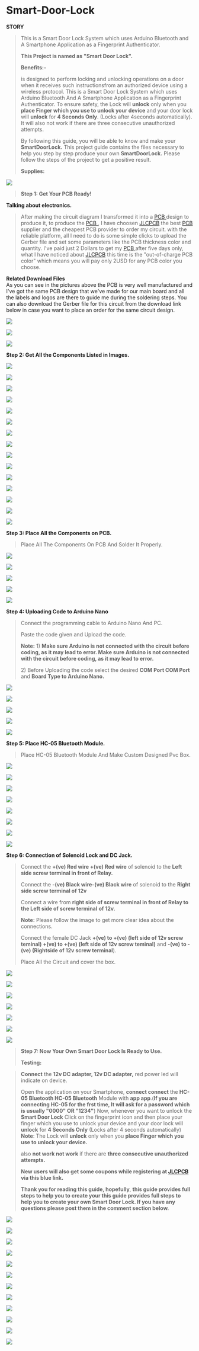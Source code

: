 # Smart-Door-Lock
**STORY**
> This is a Smart Door Lock System which uses Arduino Bluetooth and A
> Smartphone Application as a Fingerprint Authenticator.
>
> **This Project is named as "Smart Door Lock".**
>
> **Benefits:-**
>
> is designed to perform locking and unlocking operations on a door when
> it receives such instructionsfrom an authorized device using a
> wireless protocol. This is a Smart Door Lock System which uses Arduino
> Bluetooth And A Smartphone Application as a Fingerprint Authenticator.
> To ensure safety, the Lock will **unlock** only when you
> **place Finger which you use to unlock your device** and your door
> lock will **unlock** for **4 Seconds Only**.
> (Locks after 4seconds automatically). It will also not work if there
> are three consecutive unauthorized attempts.
>
> By following this guide, you will be able to know and make your **SmartDoorLock.**
> This project guide contains the files necessary to help you step by step produce your own **SmartDoorLock.** Please follow the steps of the project to get a positive result.
>
> **Supplies:**
>


![](vertopal_98b9df2920154e32959ccf701ec5066b/media/image4.png)

> **Step 1: Get Your PCB Ready!**

**Talking about electronics.**



> After making the circuit diagram I transformed it into a [PCB](https://jlcpcb.com/IYB)[ ](https://jlcpcb.com/IYB) design to
> produce it, to produce the [PCB](https://jlcpcb.com/IYB)[ ](https://jlcpcb.com/IYB), I have choosen [JLCPCB](https://jlcpcb.com/IYB) the best [PCB](https://jlcpcb.com/IYB)[ ](https://jlcpcb.com/IYB) supplier
> and the cheapest PCB provider to order my circuit. with
> the reliable platform, all I need to do is some simple clicks to upload
> the Gerber file and set some parameters like the PCB thickness color
> and quantity. I've paid just 2 Dollars to get my [PCB](https://jlcpcb.com/IYB)[ ](https://jlcpcb.com/IYB) after five days
> only, what I have noticed about [JLCPCB](https://jlcpcb.com/IYB) this time is the "out-of-charge PCB
> color" which means you will pay only 2USD for any PCB color you
> choose.

**Related Download Files**\
As you can see in the pictures above the PCB is very well manufactured
and I've got the same PCB design that we've made for our main board and
all the labels and logos are there to guide me during the soldering
steps. You can also download the Gerber file for this circuit from the
download link below in case you want to place an order for the same
circuit design.


![](vertopal_98b9df2920154e32959ccf701ec5066b/media/image7.png)

![](vertopal_98b9df2920154e32959ccf701ec5066b/media/image8.png)

![](vertopal_98b9df2920154e32959ccf701ec5066b/media/image9.png)

**Step 2: Get All the Components Listed in Images.**

![](vertopal_98b9df2920154e32959ccf701ec5066b/media/image10.png)

![](vertopal_98b9df2920154e32959ccf701ec5066b/media/image11.png)

![](vertopal_98b9df2920154e32959ccf701ec5066b/media/image12.png)

![](vertopal_98b9df2920154e32959ccf701ec5066b/media/image13.png)

![](vertopal_98b9df2920154e32959ccf701ec5066b/media/image14.png)

![](vertopal_98b9df2920154e32959ccf701ec5066b/media/image15.png)

![](vertopal_98b9df2920154e32959ccf701ec5066b/media/image16.png)

![](vertopal_98b9df2920154e32959ccf701ec5066b/media/image17.png)

![](vertopal_98b9df2920154e32959ccf701ec5066b/media/image18.png)

![](vertopal_98b9df2920154e32959ccf701ec5066b/media/image19.png)

![](vertopal_98b9df2920154e32959ccf701ec5066b/media/image20.png)

![](vertopal_98b9df2920154e32959ccf701ec5066b/media/image21.png)

![](vertopal_98b9df2920154e32959ccf701ec5066b/media/image22.png)

![](vertopal_98b9df2920154e32959ccf701ec5066b/media/image23.png)

![](vertopal_98b9df2920154e32959ccf701ec5066b/media/image24.png)

**Step 3: Place All the Components on PCB.**

> Place All The Components On PCB And Solder It Properly.

![](vertopal_98b9df2920154e32959ccf701ec5066b/media/image25.png)

![](vertopal_98b9df2920154e32959ccf701ec5066b/media/image26.png)

![](vertopal_98b9df2920154e32959ccf701ec5066b/media/image27.png)

![](vertopal_98b9df2920154e32959ccf701ec5066b/media/image28.png)

![](vertopal_98b9df2920154e32959ccf701ec5066b/media/image29.png)

**Step 4: Uploading Code to Arduino Nano**

> Connect the programming cable to Arduino Nano And PC.
>
> Paste the code given and Upload the code.
>
> **Note:** 1) **Make sure Arduino is not connected with the circuit
> before coding, as it may lead to error. Make sure Arduino is not
> connected with the circuit before coding, as it may lead to error.**
>
> 2\) Before Uploading the code select the desired **COM Port COM Port**
> and **Board Type to Arduino Nano.**

![](vertopal_98b9df2920154e32959ccf701ec5066b/media/image24.png)

![](vertopal_98b9df2920154e32959ccf701ec5066b/media/image18.png)

![](vertopal_98b9df2920154e32959ccf701ec5066b/media/image32.png)

![](vertopal_98b9df2920154e32959ccf701ec5066b/media/image33.png)

![](vertopal_98b9df2920154e32959ccf701ec5066b/media/image34.png)

**Step 5: Place HC-05 Bluetooth Module.**

> Place HC-05 Bluetooth Module And Make Custom Designed Pvc Box.

![](vertopal_98b9df2920154e32959ccf701ec5066b/media/image19.png)

![](vertopal_98b9df2920154e32959ccf701ec5066b/media/image35.png)

![](vertopal_98b9df2920154e32959ccf701ec5066b/media/image36.png)

![](vertopal_98b9df2920154e32959ccf701ec5066b/media/image37.png)

![](vertopal_98b9df2920154e32959ccf701ec5066b/media/image38.png)

![](vertopal_98b9df2920154e32959ccf701ec5066b/media/image39.png)

![](vertopal_98b9df2920154e32959ccf701ec5066b/media/image40.png)

![](vertopal_98b9df2920154e32959ccf701ec5066b/media/image21.png)

**Step 6: Connection of Solenoid Lock and DC Jack.**

> Connect the **+(ve) Red wire +(ve) Red wire** of solenoid to the
> **Left side screw terminal in front of Relay.**
>
> Connect the **-(ve) Black wire-(ve) Black wire** of solenoid to the
> **Right side screw terminal of 12v**
>
> Connect a wire from **right side of screw terminal in front of Relay
> to the Left side of screw terminal** **of 12v**.
>
> **Note:** Please follow the image to get more clear idea about the
> connections.
>
> Connect the female DC Jack **+(ve) to +(ve) (left side of 12v screw
> teminal) +(ve) to +(ve) (left side of 12v screw teminal)** and **-(ve)
> to -(ve) (Rightside of 12v screw terminal**).
>
> Place All the Circuit and cover the box.

![](vertopal_98b9df2920154e32959ccf701ec5066b/media/image22.png)

![](vertopal_98b9df2920154e32959ccf701ec5066b/media/image44.png)

![](vertopal_98b9df2920154e32959ccf701ec5066b/media/image45.png)

![](vertopal_98b9df2920154e32959ccf701ec5066b/media/image23.png)

![](vertopal_98b9df2920154e32959ccf701ec5066b/media/image46.png)

![](vertopal_98b9df2920154e32959ccf701ec5066b/media/image47.png)

![](vertopal_98b9df2920154e32959ccf701ec5066b/media/image48.png)

> **Step 7: Now Your Own Smart Door Lock Is Ready to Use.**
>
> **Testing:**

> **Connect** the **12v DC adapter, 12v DC adapter,** red power led will
> indicate on device.
>
> Open the application on your Smartphone, **connect connect** the
> **HC-05 Bluetooth HC-05 Bluetooth** Module with **app app**.(**If you
> are connecting HC-05 for the frst time, It will ask for a password
> which is usually \"0000\" OR \"1234\"**) Now, whenever you want to
> unlock the **Smart Door Lock** Click on the fingerprint icon and then place your finger which you use to unlock your device and your door lock will
**unlock** for **4 Seconds Only**
> (Locks after 4 seconds automatically)\
> **Note**: The Lock will **unlock** only when you **place Finger
> which you use to unlock your device.**
>
> also **not work not work** if there are **three consecutive
> unauthorized attempts.**
>
> **New users will also get some coupons while registering at [JLCPCB](https://jlcpcb.com/IYB)[ ](https://jlcpcb.com/IYB)via this
> blue link.**
>
> **Thank you for reading this guide, hopefully**, **this guide provides
> full steps to help you to create your this guide provides full steps
> to help you to create your own Smart Door Lock. If you have any questions please post them in the comment section below.**

![](vertopal_98b9df2920154e32959ccf701ec5066b/media/image52.png)

![](vertopal_98b9df2920154e32959ccf701ec5066b/media/image53.png)

![](vertopal_98b9df2920154e32959ccf701ec5066b/media/image54.png)

![](vertopal_98b9df2920154e32959ccf701ec5066b/media/image55.png)

![](vertopal_98b9df2920154e32959ccf701ec5066b/media/image56.png)

![](vertopal_98b9df2920154e32959ccf701ec5066b/media/image57.png)

![](vertopal_98b9df2920154e32959ccf701ec5066b/media/image58.png)

![](vertopal_98b9df2920154e32959ccf701ec5066b/media/image59.png)

![](vertopal_98b9df2920154e32959ccf701ec5066b/media/image60.png)

![](vertopal_98b9df2920154e32959ccf701ec5066b/media/image61.png)

![](vertopal_98b9df2920154e32959ccf701ec5066b/media/image62.png)

![](vertopal_98b9df2920154e32959ccf701ec5066b/media/image63.png)
